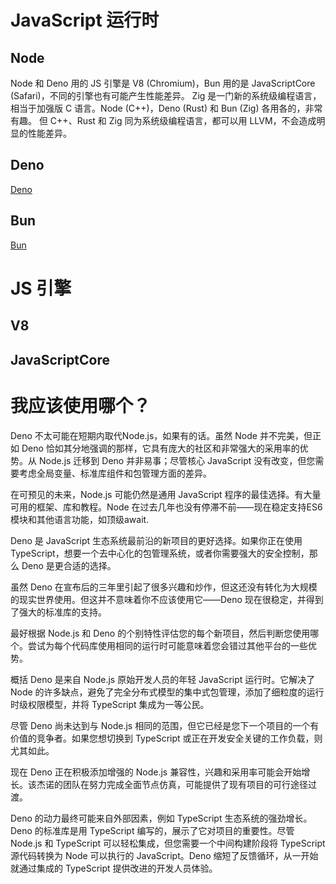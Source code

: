 <!--
 * @Author: matiastang
 * @Date: 2022-07-18 10:40:56
 * @LastEditors: matiastang
 * @LastEditTime: 2022-07-18 10:45:55
 * @FilePath: /matias-javaScript/md/JS引擎.md
 * @Description: JavaScript 运行时 & JS 引擎
-->
# JavaScript 运行时

## Node

Node 和 Deno 用的 JS 引擎是 V8 (Chromium)，Bun 用的是 JavaScriptCore (Safari)，不同的引擎也有可能产生性能差异。
Zig 是一门新的系统级编程语言，相当于加强版 C 语言。Node (C++)，Deno (Rust) 和 Bun (Zig) 各用各的，非常有趣。
但 C++、Rust 和 Zig 同为系统级编程语言，都可以用 LLVM，不会造成明显的性能差异。

## Deno

[Deno](https://baijiahao.baidu.com/s?id=1719391522138609238&wfr=spider&for=pc)

## Bun

[Bun](https://www.zhihu.com/question/541820800/answer/2563671123)

# JS 引擎

## V8

## JavaScriptCore

# 我应该使用哪个？
Deno 不太可能在短期内取代Node.js，如果有的话。虽然 Node 并不完美，但正如 Deno 恰如其分地强调的那样，它具有庞大的社区和非常强大的采用率的优势。从 Node.js 迁移到 Deno 并非易事；尽管核心 JavaScript 没有改变，但您需要考虑全局变量、标准库组件和包管理方面的差异。

在可预见的未来，Node.js 可能仍然是通用 JavaScript 程序的最佳选择。有大量可用的框架、库和教程。Node 在过去几年也没有停滞不前——现在稳定支持ES6 模块和其他语言功能，如顶级await.

Deno 是 JavaScript 生态系统最前沿的新项目的更好选择。如果你正在使用 TypeScript，想要一个去中心化的包管理系统，或者你需要强大的安全控制，那么 Deno 是更合适的选择。

虽然 Deno 在宣布后的三年里引起了很多兴趣和炒作，但这还没有转化为大规模的现实世界使用。但这并不意味着你不应该使用它——Deno 现在很稳定，并得到了强大的标准库的支持。

最好根据 Node.js 和 Deno 的个别特性评估您的每个新项目，然后判断您使用哪个。尝试为每个代码库使用相同的运行时可能意味着您会错过其他平台的一些优势。

概括
Deno 是来自 Node.js 原始开发人员的年轻 JavaScript 运行时。它解决了 Node 的许多缺点，避免了完全分布式模型的集中式包管理，添加了细粒度的运行时级权限模型，并将 TypeScript 集成为一等公民。

尽管 Deno 尚未达到与 Node.js 相同的范围，但它已经是您下一个项目的一个有价值的竞争者。如果您想切换到 TypeScript 或正在开发安全关键的工作负载，则尤其如此。

现在 Deno 正在积极添加增强的 Node.js 兼容性，兴趣和采用率可能会开始增长。该杰诺的团队在努力完成全面节点仿真，可能提供了现有项目的可行途径过渡。

Deno 的动力最终可能来自外部因素，例如 TypeScript 生态系统的强劲增长。Deno 的标准库是用 TypeScript 编写的，展示了它对项目的重要性。尽管 Node.js 和 TypeScript 可以轻松集成，但您需要一个中间构建阶段将 TypeScript 源代码转换为 Node 可以执行的 JavaScript。Deno 缩短了反馈循环，从一开始就通过集成的 TypeScript 提供改进的开发人员体验。